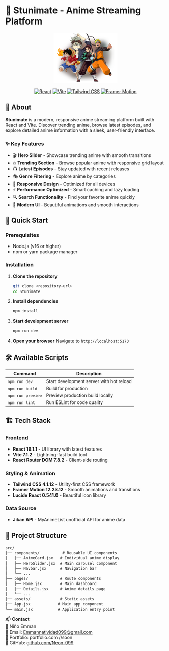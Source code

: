 # 🎌 Stunimate - Anime Streaming Platform

<div align="center">
  <img src="src/assets/anw-min.webp" alt="Stunimate Logo" width="200"/>
  
  [![React](https://img.shields.io/badge/React-19.1.1-61DAFB?style=for-the-badge&logo=react)](https://reactjs.org/)
  [![Vite](https://img.shields.io/badge/Vite-7.1.2-646CFF?style=for-the-badge&logo=vite)](https://vitejs.dev/)
  [![Tailwind CSS](https://img.shields.io/badge/Tailwind_CSS-4.1.12-38B2AC?style=for-the-badge&logo=tailwind-css)](https://tailwindcss.com/)
  [![Framer Motion](https://img.shields.io/badge/Framer_Motion-12.23.12-0055FF?style=for-the-badge&logo=framer)](https://www.framer.com/motion/)
</div>

## 📖 About

**Stunimate** is a modern, responsive anime streaming platform built with React and Vite. Discover trending anime, browse latest episodes, and explore detailed anime information with a sleek, user-friendly interface.

### ✨ Key Features

- 🎬 **Hero Slider** - Showcase trending anime with smooth transitions
- 🔥 **Trending Section** - Browse popular anime with responsive grid layout
- 📺 **Latest Episodes** - Stay updated with recent releases
- 🎭 **Genre Filtering** - Explore anime by categories
- 📱 **Responsive Design** - Optimized for all devices
- ⚡ **Performance Optimized** - Smart caching and lazy loading
- 🔍 **Search Functionality** - Find your favorite anime quickly
- 🎨 **Modern UI** - Beautiful animations and smooth interactions

## 🚀 Quick Start

### Prerequisites

- Node.js (v16 or higher)
- npm or yarn package manager

### Installation

1. **Clone the repository**
   ```bash
   git clone <repository-url>
   cd Stunimate
   ```

2. **Install dependencies**
   ```bash
   npm install
   ```

3. **Start development server**
   ```bash
   npm run dev
   ```

4. **Open your browser**
   Navigate to `http://localhost:5173`

## 🛠️ Available Scripts

| Command | Description |
|---------|-------------|
| `npm run dev` | Start development server with hot reload |
| `npm run build` | Build for production |
| `npm run preview` | Preview production build locally |
| `npm run lint` | Run ESLint for code quality |

## 🏗️ Tech Stack

### Frontend
- **React 19.1.1** - UI library with latest features
- **Vite 7.1.2** - Lightning-fast build tool
- **React Router DOM 7.8.2** - Client-side routing

### Styling & Animation
- **Tailwind CSS 4.1.12** - Utility-first CSS framework
- **Framer Motion 12.23.12** - Smooth animations and transitions
- **Lucide React 0.541.0** - Beautiful icon library

### Data Source
- **Jikan API** - MyAnimeList unofficial API for anime data

## 📁 Project Structure

```
src/
├── components/          # Reusable UI components
│   ├── AnimeCard.jsx   # Individual anime display
│   ├── HeroSlider.jsx  # Main carousel component
│   ├── Navbar.jsx      # Navigation bar
│   └── ...
├── pages/              # Route components
│   ├── Home.jsx        # Main dashboard
│   ├── Details.jsx     # Anime details page
│   └── ...
├── assets/             # Static assets
├── App.jsx            # Main app component
└── main.jsx           # Application entry point
```

📬 **Contact**  
👤 Niño Emman  
📧 Email: [Emmannatividad099@gmail.com](mailto:Emmannatividad099@gmail.com)  
🔗 Portfolio: portfolio.com //soon  
🐙 GitHub: [github.com/Neon-099](https://github.com/Neon-099)
